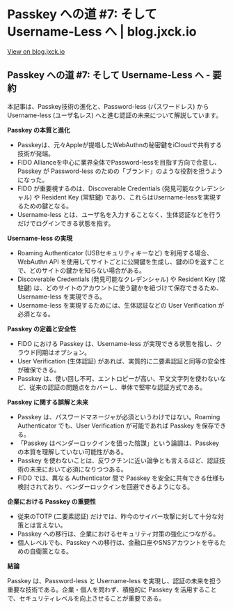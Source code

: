 # Passkey への道 #7: そして Username-Less へ | blog.jxck.io

[View on blog.jxck.io](https://blog.jxck.io/entries/2025-07-14/load-to-passkey-7.html)

## Passkey への道 #7: そして Username-Less へ - 要約

本記事は、Passkey技術の進化と、Password-less (パスワードレス) から Username-less (ユーザ名レス) へと進む認証の未来について解説しています。

**Passkey の本質と進化**

*   Passkeyは、元々Appleが提唱したWebAuthnの秘密鍵をiCloudで共有する技術が発端。
*   FIDO Allianceを中心に業界全体でPassword-lessを目指す方向で合意し、Passkey が Password-less のための「ブランド」のような役割を担うようになった。
*   FIDO が重要視するのは、Discoverable Credentials (発見可能なクレデンシャル) や Resident Key (常駐鍵) であり、これらはUsername-lessを実現するための鍵となる。
*   Username-less とは、ユーザ名を入力することなく、生体認証などを行うだけでログインできる状態を指す。

**Username-less の実現**

*   Roaming Authenticator (USBセキュリティキーなど) を利用する場合、WebAuthn API を使用してサイトごとに公開鍵を生成し、鍵のIDを返すことで、どのサイトの鍵かを知らない場合がある。
*   Discoverable Credentials (発見可能なクレデンシャル) や Resident Key (常駐鍵) は、どのサイトのアカウントに使う鍵かを紐づけて保存できるため、Username-less を実現できる。
*   Username-less を実現するためには、生体認証などの User Verification が必須となる。

**Passkey の定義と安全性**

*   FIDO における Passkey は、Username-less が実現できる状態を指し、クラウド同期はオプション。
*   User Verification (生体認証) があれば、実質的に二要素認証と同等の安全性が確保できる。
*   Passkey は、使い回し不可、エントロピーが高い、平文文字列を使わないなど、従来の認証の問題点をカバーし、単体で堅牢な認証方式である。

**Passkey に関する誤解と未来**

*   Passkey は、パスワードマネージャが必須というわけではない。Roaming Authenticator でも、User Verification が可能であれば Passkey を保存できる。
*   「Passkey はベンダーロックインを狙った陰謀」という論調は、Passkey の本質を理解していない可能性がある。
*   Passkey を使わないことは、反ワクチンに近い論争とも言えるほど、認証技術の未来において必須になりつつある。
*   FIDO では、異なる Authenticator 間で Passkey を安全に共有できる仕様も検討されており、ベンダーロックインを回避できるようになる。

**企業における Passkey の重要性**

*   従来のTOTP (二要素認証) だけでは、昨今のサイバー攻撃に対して十分な対策とは言えない。
*   Passkey への移行は、企業におけるセキュリティ対策の強化につながる。
*   個人レベルでも、Passkey への移行は、金融口座やSNSアカウントを守るための自衛策となる。

**結論**

Passkey は、Password-less と Username-less を実現し、認証の未来を担う重要な技術である。企業・個人を問わず、積極的に Passkey を活用することで、セキュリティレベルを向上させることが重要である。
